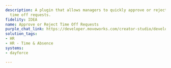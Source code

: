 ```yaml
---
description: A plugin that allows managers to quickly approve or reject employees'
  time off requests.
fidelity: IDEA
name: Approve or Reject Time Off Requests
purple_chat_link: https://developer.moveworks.com/creator-studio/developer-tools/purple-chat?purple_chat_v1=%7B%22messages%22%3A%5B%7B%22from%22%3A%22USER%22%2C%22text%22%3A%22%3Cp%3EI+need+to+review+time+off+requests.%3Cbr%3E%3C%2Fp%3E%22%7D%2C%7B%22from%22%3A%22ANNOTATION%22%2C%22text%22%3A%22%3Cp%3ERetrieves+pending+time+off+requests+from+Dayforce+for+direct+reports.%3C%2Fp%3E%22%7D%2C%7B%22from%22%3A%22BOT%22%2C%22text%22%3A%22%3Cp%3EHere%27s+a+pending+time+off+request+from+your+direct+report.%3Cbr%3E%3C%2Fp%3E%22%2C%22cards%22%3A%5B%7B%22title%22%3A%22%3Cp%3ETime+Off+Request%3Cbr%3E%3C%2Fp%3E%22%2C%22text%22%3A%22%3Cp%3E%3Cb%3EEmployee%3A%3C%2Fb%3E+Alex+Johnson%3Cbr%3E%3Cb%3ERequest+Type%3A%3C%2Fb%3E+Vacation%3Cbr%3E%3Cb%3EDates%3A%3C%2Fb%3E+May+10+-+May+14%3Cbr%3E%3Cb%3EReason%3A%3C%2Fb%3E+Family+trip%3Cbr%3E%3C%2Fp%3E%22%2C%22buttons%22%3A%5B%7B%22style%22%3A%22PRIMARY%22%2C%22text%22%3A%22Approve%22%7D%2C%7B%22text%22%3A%22Reject%22%7D%5D%7D%5D%7D%5D%2C%22settings%22%3A%7B%22colorStyle%22%3A%22LIGHT%22%2C%22startTime%22%3A%2211%3A43%2BAM%22%2C%22defaultPerson%22%3A%22CHRISTINE%22%2C%22editable%22%3Atrue%2C%22botName%22%3A%22%22%2C%22botImageUrl%22%3A%22%22%7D%7D
solution_tags:
- HR
- HR - Time & Absence
systems:
- dayforce

---
```

